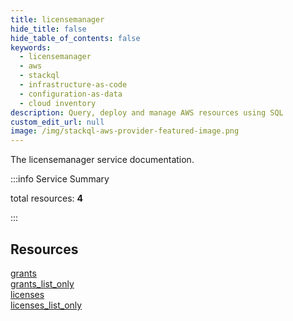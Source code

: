 ```yaml
---
title: licensemanager
hide_title: false
hide_table_of_contents: false
keywords:
  - licensemanager
  - aws
  - stackql
  - infrastructure-as-code
  - configuration-as-data
  - cloud inventory
description: Query, deploy and manage AWS resources using SQL
custom_edit_url: null
image: /img/stackql-aws-provider-featured-image.png
---
```


The licensemanager service documentation.

:::info Service Summary

<div class="row">
<div class="providerDocColumn">
<span>total resources:&nbsp;<b>4</b></span><br />
</div>
</div>

:::

## Resources
<div class="row">
<div class="providerDocColumn">
<a href="/services/licensemanager/grants/">grants</a><br />
<a href="/services/licensemanager/grants_list_only/">grants_list_only</a>
</div>
<div class="providerDocColumn">
<a href="/services/licensemanager/licenses/">licenses</a><br />
<a href="/services/licensemanager/licenses_list_only/">licenses_list_only</a>
</div>
</div>